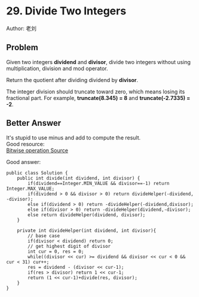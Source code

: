 # 29.  Divide Two Integers  
Author: 老刘

## Problem
Given two integers **dividend** and **divisor**, divide two integers without using multiplication, division and mod operator.

Return the quotient after dividing dividend by **divisor**.

The integer division should truncate toward zero, which means losing its fractional part. For example, **truncate(8.345) = 8** and **truncate(-2.7335) = -2**.

## Better Answer
It's stupid to use minus and add to compute the result.  
Good resource:  
[Bitwise operation Source](https://blog.csdn.net/xiaochunyong/article/details/7748713)  

Good answer:  
```
public class Solution {
    public int divide(int dividend, int divisor) {
		if(dividend==Integer.MIN_VALUE && divisor==-1) return Integer.MAX_VALUE;
        if(dividend > 0 && divisor > 0) return divideHelper(-dividend, -divisor);
        else if(dividend > 0) return -divideHelper(-dividend,divisor);
        else if(divisor > 0) return -divideHelper(dividend,-divisor);
        else return divideHelper(dividend, divisor);
    }
    
    private int divideHelper(int dividend, int divisor){
        // base case
        if(divisor < dividend) return 0;
        // get highest digit of divisor
        int cur = 0, res = 0;
        while((divisor << cur) >= dividend && divisor << cur < 0 && cur < 31) cur++;
        res = dividend - (divisor << cur-1);
        if(res > divisor) return 1 << cur-1;
        return (1 << cur-1)+divide(res, divisor);
    }
}
```